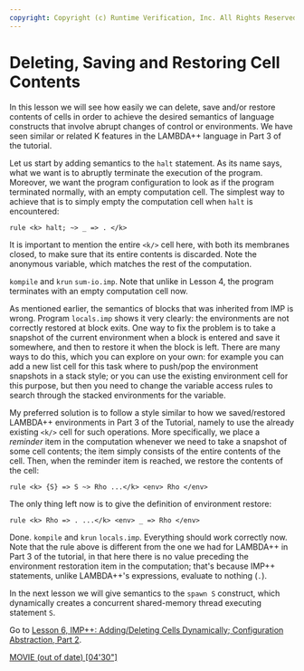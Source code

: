 ```yaml
---
copyright: Copyright (c) Runtime Verification, Inc. All Rights Reserved.
---
```


# Deleting, Saving and Restoring Cell Contents

In this lesson we will see how easily we can delete, save and/or restore
contents of cells in order to achieve the desired semantics of language
constructs that involve abrupt changes of control or environments. We have
seen similar or related K features in the LAMBDA++ language in Part 3 of the
tutorial.

Let us start by adding semantics to the `halt` statement. As its name says,
what we want is to abruptly terminate the execution of the program. Moreover,
we want the program configuration to look as if the program terminated
normally, with an empty computation cell. The simplest way to achieve that is
to simply empty the computation cell when `halt` is encountered:

    rule <k> halt; ~> _ => . </k>

It is important to mention the entire `<k/>` cell here, with both its membranes
closed, to make sure that its entire contents is discarded. Note the
anonymous variable, which matches the rest of the computation.

`kompile` and `krun` `sum-io.imp`. Note that unlike in Lesson 4, the program
terminates with an empty computation cell now.

As mentioned earlier, the semantics of blocks that was inherited from IMP is
wrong. Program `locals.imp` shows it very clearly: the environments are not
correctly restored at block exits. One way to fix the problem is to take
a snapshot of the current environment when a block is entered and save it
somewhere, and then to restore it when the block is left. There are many
ways to do this, which you can explore on your own: for example you can add
a new list cell for this task where to push/pop the environment snapshots in
a stack style; or you can use the existing environment cell for this purpose,
but then you need to change the variable access rules to search through the
stacked environments for the variable.

My preferred solution is to follow a style similar to how we saved/restored
LAMBDA++ environments in Part 3 of the Tutorial, namely to use the already
existing `<k/>` cell for such operations. More specifically, we place a
_reminder_ item in the computation whenever we need to take a snapshot of
some cell contents; the item simply consists of the entire contents of the cell.
Then, when the reminder item is reached, we restore the contents of the cell:

    rule <k> {S} => S ~> Rho ...</k> <env> Rho </env>

The only thing left now is to give the definition of environment restore:

    rule <k> Rho => . ...</k> <env> _ => Rho </env>

Done. `kompile` and `krun` `locals.imp`. Everything should work correctly now.
Note that the rule above is different from the one we had for LAMBDA++ in
Part 3 of the tutorial, in that here there is no value preceding the environment
restoration item in the computation; that's because IMP++ statements,
unlike LAMBDA++'s expressions, evaluate to nothing (`.`).

In the next lesson we will give semantics to the `spawn S` construct, which
dynamically creates a concurrent shared-memory thread executing statement `S`.

Go to [Lesson 6, IMP++: Adding/Deleting Cells Dynamically; Configuration Abstraction, Part 2](../lesson_6/README.md).

[MOVIE (out of date) [04'30"]](https://youtu.be/Hr1yfcnee_c)
